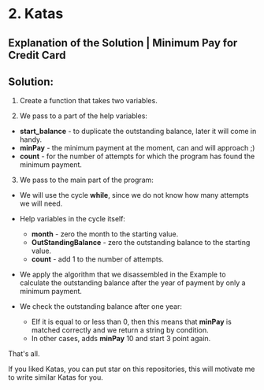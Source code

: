# 2. Katas

## Explanation of the Solution | Minimum Pay for Credit Card

## Solution:

1. Create a function that takes two variables.

2. We pass to a part of the help variables:

  - __start_balance__ - to duplicate the outstanding balance, later it will come in handy.
  - __minPay__ - the minimum payment at the moment, can and will approach ;)
  - __count__ - for the number of attempts for which the program has found the minimum payment.


3. We pass to the main part of the program:

  - We will use the cycle __while__, since we do not know how many attempts we will need.

  - Help variables in the cycle itself:

    - __month__ - zero the month to the starting value.
    - __OutStandingBalance__ - zero the outstanding balance to the starting value.
    - __count__ - add 1 to the number of attempts.

  - We apply the algorithm that we disassembled in the Example to calculate the outstanding balance after the year of payment by only a minimum payment.

  - We check the outstanding balance after one year:

    - ЕIf it is equal to or less than 0, then this means that __minPay__ is matched correctly and we return a string by condition.
    - In other cases, adds __minPay__ 10 and start 3 point again.

That's all.

If you liked Katas, you can put star on this repositories, this will motivate me to write similar Katas for you.
